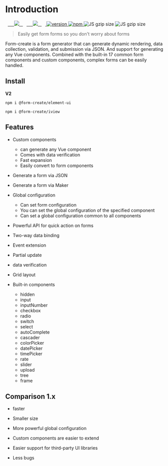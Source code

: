 # Introduction

  <a href="https://github.com/xaboy/form-create/blob/master/LICENSE">
    <img src="https://img.shields.io/badge/License-MIT-yellow.svg" />
  </a>
  <a href="https://github.com/xaboy">
    <img src="https://img.shields.io/badge/Author-xaboy-blue.svg" />
  </a>
  <a href="https://www.npmjs.com/package/@form-create/element-ui">
    <img src="https://badge.fury.io/js/@form-create%2Fcore.svg" alt="version" />
  </a>
  <a href="https://www.npmjs.com/package/@form-create/element-ui">
    <img src="https://img.shields.io/npm/dt/form-create.svg" alt="npm" />
  </a>
  <img src="http://img.badgesize.io/https://cdn.jsdelivr.net/npm/@form-create/iview/dist/form-create.min.js?compression=gzip&amp;label=iview%20gzip%20size&amp;style=flat-square" alt="JS gzip size">
  <img src="http://img.badgesize.io/https://cdn.jsdelivr.net/npm/@form-create/element-ui/dist/form-create.min.js?compression=gzip&amp;label=elementUI%20gzip%20size&amp;style=flat-square" alt="JS gzip size">

> Easily get form forms so you don't worry about forms

Form-create is a form generator that can generate dynamic rendering, data collection, validation, and submission via JSON. And support for generating any Vue components. Combined with the built-in 17 common form components and custom components, complex forms can be easily handled.


## Install

**V2**

`npm i @form-create/element-ui`

`npm i @form-create/iview`

## Features

- Custom components

	- can generate any Vue component
	- Comes with data verification
	- Fast expansion
	- Easily convert to form components

- Generate a form via JSON

- Generate a form via Maker

- Global configuration

	- Can set form configuration
	- You can set the global configuration of the specified component
	- Can set a global configuration common to all components

- Powerful API for quick action on forms

- Two-way data binding

- Event extension

- Partial update

- data verification

- Grid layout

- Built-in components
	- hidden
	- input
	- inputNumber
	- checkbox
	- radio
	- switch
	- select
	- autoComplete
	- cascader
	- colorPicker
	- datePicker
	- timePicker
	- rate
	- slider
	- upload
	- tree
	- frame


## Comparison 1.x

- faster

- Smaller size

- More powerful global configuration

- Custom components are easier to extend

- Easier support for third-party UI libraries

- Less bugs